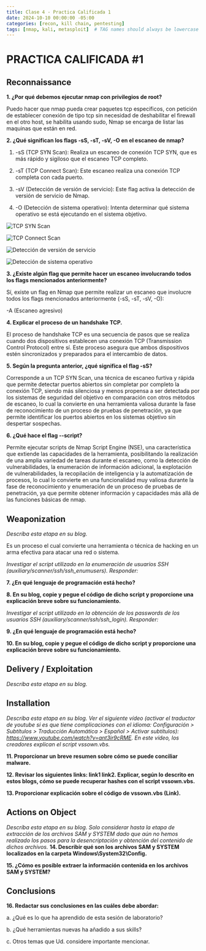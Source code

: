 ```yaml
---
title: Clase 4 - Practica Calificada 1
date: 2024-10-10 00:00:00 -05:00
categories: [recon, kill chain, pentesting]
tags: [nmap, kali, metasploit]  # TAG names should always be lowercase
---
```

# PRACTICA CALIFICADA #1

## Reconnaissance

**1. ¿Por qué debemos ejecutar nmap con privilegios de root?**

Puedo hacer que nmap pueda crear paquetes tcp especificos, con petición de establecer conexión de tipo tcp sin necesidad de deshabilitar el firewall en el otro host, se habilita usando sudo, Nmap se encarga de listar las maquinas que están en red.

**2. ¿Qué significan los flags -sS, -sT, -sV, -O en el escaneo de nmap?**

1. -sS (TCP SYN Scan): Realiza un escaneo de conexión TCP SYN, que es más rápido y sigiloso que el escaneo TCP completo.

2. -sT (TCP Connect Scan): Este escaneo realiza una conexión TCP completa con cada puerto.

3. -sV (Detección de versión de servicio): Este flag activa la detección de versión de servicio de Nmap.

4. -O (Detección de sistema operativo): Intenta determinar qué sistema operativo se está ejecutando en el sistema objetivo.

![TCP SYN Scan](/assets/images/sS.PNG)

![TCP Connect Scan](/assets/images/sT.PNG)

![Detección de versión de servicio](/assets/images/sV.PNG)

![Detección de sistema operativo](/assets/images/O.PNG)

**3. ¿Existe algún flag que permite hacer un escaneo involucrando todos los flags mencionados anteriormente?**

Sí, existe un flag en Nmap que permite realizar un escaneo que involucre todos los flags mencionados anteriormente (-sS, -sT, -sV, -O):

-A (Escaneo agresivo)

**4. Explicar el proceso de un handshake TCP.**

El proceso de handshake TCP es una secuencia de pasos que se realiza cuando dos dispositivos establecen una conexión TCP (Transmission Control Protocol) entre sí. Este proceso asegura que ambos dispositivos estén sincronizados y preparados para el intercambio de datos.

**5. Según la pregunta anterior, ¿qué significa el flag -sS?**

Corresponde a un TCP SYN Scan, una técnica de escaneo furtiva y rápida que permite detectar puertos abiertos sin completar por completo la conexión TCP, siendo más silenciosa y menos propensa a ser detectada por los sistemas de seguridad del objetivo en comparación con otros métodos de escaneo, lo cual la convierte en una herramienta valiosa durante la fase de reconocimiento de un proceso de pruebas de penetración, ya que permite identificar los puertos abiertos en los sistemas objetivo sin despertar sospechas.

**6. ¿Qué hace el flag --script?**

Permite ejecutar scripts de Nmap Script Engine (NSE), una característica que extiende las capacidades de la herramienta, posibilitando la realización de una amplia variedad de tareas durante el escaneo, como la detección de vulnerabilidades, la enumeración de información adicional, la explotación de vulnerabilidades, la recopilación de inteligencia y la automatización de procesos, lo cual lo convierte en una funcionalidad muy valiosa durante la fase de reconocimiento y enumeración de un proceso de pruebas de penetración, ya que permite obtener información y capacidades más allá de las funciones básicas de nmap.

## Weaponization

*Describa esta etapa en su blog.*

Es un proceso el cual convierte una herramienta o técnica de hacking en un arma efectiva para atacar una red o sistema.


*Investigar el script utilizado en la enumeración de usuarios SSH (auxiliary/scanner/ssh/ssh_enumusers). Responder:*

**7. ¿En qué lenguaje de programación está hecho?**

**8. En su blog, copie y pegue el código de dicho script y proporcione una explicación breve sobre su funcionamiento.**

*Investigar el script utilizado en la obtención de los passwords de los usuarios SSH (auxiliary/scanner/ssh/ssh_login). Responder:*

**9. ¿En qué lenguaje de programación está hecho?**

**10. En su blog, copie y pegue el código de dicho script y proporcione una explicación breve sobre su funcionamiento.**

## Delivery / Exploitation

*Describa esta etapa en su blog.*

## Installation

*Describa esta etapa en su blog.*
*Ver el siguiente vídeo (activar el traductor de youtube si es que tiene complicaciones con el idioma: Configuración > Subtítulos > Traducción Automática  > Español > Activar subtítulos): https://www.youtube.com/watch?v=ant3ir9cRME. En este vídeo, los creadores explican el script vssown.vbs.*

**11. Proporcionar un breve resumen sobre cómo se puede conciliar malware.**

**12. Revisar los siguientes links: link1 link2. Explicar, según lo descrito en estos blogs, cómo se puede recuperar hashes con el script vssown.vbs.**

**13. Proporcionar explicación sobre el código de vssown.vbs (Link).**

## Actions on Object

*Describa esta etapa en su blog. Solo considerar hasta la etapa de extracción de los archivos SAM y SYSTEM dado que aún no hemos realizado los pasos para la desencriptación y obtención del contenido de dichos archivos.*
**14. Describir qué son los archivos SAM y SYSTEM localizados en la carpeta Windows\System32\Config.** 

**15. ¿Cómo es posible extraer la información contenida en los archivos SAM y SYSTEM?**

## Conclusions

**16. Redactar sus conclusiones en las cuáles debe abordar:** 

a. ¿Qué es lo que ha aprendido de esta sesión de laboratorio?

b. ¿Qué herramientas nuevas ha añadido a sus skills?

c. Otros temas que Ud. considere importante mencionar.